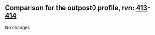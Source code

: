 ## Comparison for the outpost0 profile, rvn: [413](https://github.com/PRO100KatYT/FortniteProfileRevisions/tree/main/profiles/outpost0/413%20outpost0.json)-[414](https://github.com/PRO100KatYT/FortniteProfileRevisions/tree/main/profiles/outpost0/414%20outpost0.json)

No changes
